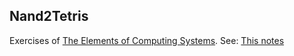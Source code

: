 Nand2Tetris
--

Exercises of [The Elements of Computing Systems](https://www.nand2tetris.org/book).
See: [This notes](https://zenn.dev/misawa/books/nand2tetris-notes)

